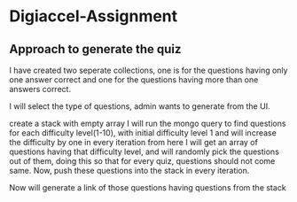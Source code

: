 # Digiaccel-Assignment

## Approach to generate the quiz

I have created two seperate collections, one is for the questions having only one answer correct and one for the questions having more than one answers correct.

I will select the type of questions, admin wants to generate from the UI. 

create a stack with empty array
I will run the mongo query to find questions for each difficulty level(1-10), with initial difficulty level 1 and will increase the difficulty by one in every iteration
 from here I will get an array of questions having that difficulty level, and will randomly pick the questions out of them, doing this so that for every quiz,
 questions should not come same. Now, push these questions into the stack in every iteration.
 
Now will generate a link of those questions having questions from the stack
